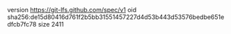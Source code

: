 version https://git-lfs.github.com/spec/v1
oid sha256:de15d80416d761f2b5bb31551457227d4d53b443d53576bedbe651edfcb7fc78
size 2411
